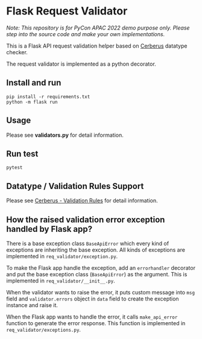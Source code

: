 # Flask Request Validator
*Note: This repository is for PyCon APAC 2022 demo purpose only. Please step into the source code and make your own implementations.*

This is a Flask API request validation helper based on [Cerberus](https://docs.python-cerberus.org/en/stable/index.html) datatype checker.

The request validator is implemented as a python decorator.

## Install and run
```shell
pip install -r requirements.txt
python -m flask run
```

## Usage
Please see **validators.py** for detail information.

## Run test
```shell
pytest
```

## Datatype / Validation Rules Support
Please see [Cerberus - Validation Rules](https://docs.python-cerberus.org/en/stable/validation-rules.html) for detail information.

## How the raised validation error exception handled by Flask app?
There is a base exception class `BaseApiError` which every kind of exceptions are inheriting the base exception. All kinds of exceptions are implemented in `req_validator/exception.py`.

To make the Flask app handle the exception, add an `errorhandler` decorator and put the base exception class (`BaseApiError`) as the argument. This is implemented in `req_validator/__init__.py`.

When the validator wants to raise the error, it puts custom message into `msg` field and `validator.errors` object in `data` field to create the exception instance and raise it.

When the Flask app wants to handle the error, it calls `make_api_error` function to generate the error response. This function is implemented in `req_validator/exceptions.py`.
